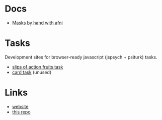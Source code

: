 # Docs
  * [Masks by hand with afni](tuts/afni_draw)
# Tasks
Development sites for browser-ready javascript (jspsych + psiturk) tasks. 
  * [slips of action fruits task](/slipstask) 
  * [card task](/cardtask)  (unused)

# Links
  * [website](https://www.lncd.pitt.edu/wp)
  * [this repo](https://github.com/LabNeuroCogDevel/LabNeuroCogDevel.github.io)
